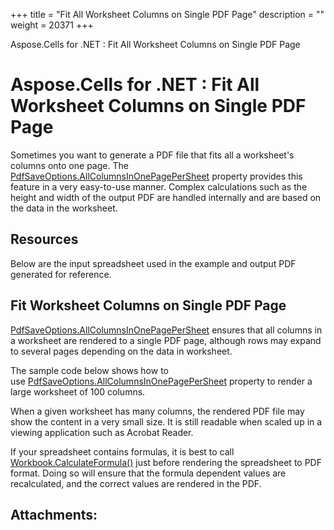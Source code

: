 +++
title = "Fit All Worksheet Columns on Single PDF Page" 
description = "" 
weight = 20371 
+++

Aspose.Cells for .NET : Fit All Worksheet Columns on Single PDF Page  

# Aspose.Cells for .NET : Fit All Worksheet Columns on Single PDF Page


Sometimes you want to generate a PDF file that fits all a worksheet's columns onto one page. The [PdfSaveOptions.AllColumnsInOnePagePerSheet](https://apireference.aspose.com/net/cells/aspose.cells/pdfsaveoptions/properties/allcolumnsinonepagepersheet) property provides this feature in a very easy-to-use manner. Complex calculations such as the height and width of the output PDF are handled internally and are based on the data in the worksheet.

## Resources

Below are the input spreadsheet used in the example and output PDF generated for reference.


## Fit Worksheet Columns on Single PDF Page

[PdfSaveOptions.AllColumnsInOnePagePerSheet](https://apireference.aspose.com/net/cells/aspose.cells/pdfsaveoptions/properties/allcolumnsinonepagepersheet) ensures that all columns in a worksheet are rendered to a single PDF page, although rows may expand to several pages depending on the data in worksheet.

The sample code below shows how to use [PdfSaveOptions.AllColumnsInOnePagePerSheet](https://apireference.aspose.com/net/cells/aspose.cells/pdfsaveoptions/properties/allcolumnsinonepagepersheet) property to render a large worksheet of 100 columns.

When a given worksheet has many columns, the rendered PDF file may show the content in a very small size. It is still readable when scaled up in a viewing application such as Acrobat Reader.

If your spreadsheet contains formulas, it is best to call [Workbook.CalculateFormula()](https://apireference.aspose.com/net/cells/aspose.cells/workbook/methods/calculateformula) just before rendering the spreadsheet to PDF format. Doing so will ensure that the formula dependent values are recalculated, and the correct values are rendered in the PDF.

## Attachments:


